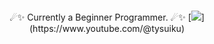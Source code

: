 ### 
<p align="center">
  ☄✨ Currently a Beginner Programmer. ☄✨
[<img src="https://puu.sh/JtggS/a7c3e42aeb.gif">](https://www.youtube.com/@tysuiku)
</p>
